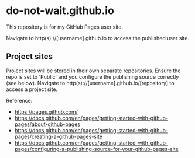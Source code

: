# do-not-wait.github.io
This repository is for my GitHub Pages user site.

Navigate to http(s)://[username].github.io to access the published user site.


## Project sites
Project sites will be stored in their own separate repositories.
Ensure the repo is set to 'Public' and you configure the publishing source correctly (see below).
Navigate to http(s)://[username].github.io/[repository] to access a project site.


Reference:
- https://pages.github.com/
- https://docs.github.com/en/pages/getting-started-with-github-pages/about-github-pages
- https://docs.github.com/en/pages/getting-started-with-github-pages/creating-a-github-pages-site
- https://docs.github.com/en/pages/getting-started-with-github-pages/configuring-a-publishing-source-for-your-github-pages-site